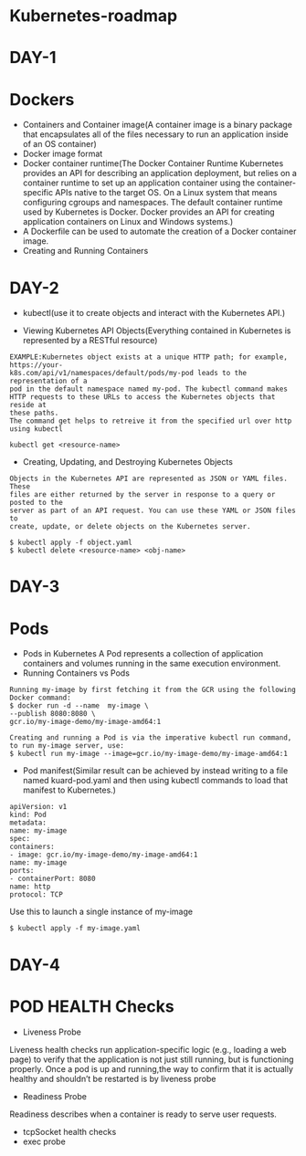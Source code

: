 # Kubernetes-roadmap
# DAY-1
# Dockers

- Containers and Container image(A container image is a binary package that encapsulates all of
the files necessary to run an application inside of an OS container)
- Docker image format
- Docker container runtime(The Docker Container Runtime
Kubernetes provides an API for describing an application deployment, but relies
on a container runtime to set up an application container using the container-
specific APIs native to the target OS. On a Linux system that means configuring
cgroups and namespaces.
The default container runtime used by Kubernetes is Docker. Docker provides an
API for creating application containers on Linux and Windows systems.)
- A Dockerfile can be used to automate the creation of a Docker container image.
- Creating and Running Containers

# DAY-2
- kubectl(use it to create objects and interact with the Kubernetes API.)

- Viewing Kubernetes API Objects(Everything contained in Kubernetes is represented by a RESTful resource)
```
EXAMPLE:Kubernetes object exists at a unique HTTP path; for example, https://your-
k8s.com/api/v1/namespaces/default/pods/my-pod leads to the representation of a
pod in the default namespace named my-pod. The kubectl command makes
HTTP requests to these URLs to access the Kubernetes objects that reside at
these paths.
The command get helps to retreive it from the specified url over http using kubectl
```
```
kubectl get <resource-name>
```
- Creating, Updating, and Destroying Kubernetes
Objects
```
Objects in the Kubernetes API are represented as JSON or YAML files. These
files are either returned by the server in response to a query or posted to the
server as part of an API request. You can use these YAML or JSON files to
create, update, or delete objects on the Kubernetes server.

$ kubectl apply -f object.yaml
$ kubectl delete <resource-name> <obj-name>

```
# DAY-3
# Pods
- Pods in Kubernetes
A Pod represents a collection of application containers and volumes running in
the same execution environment. 
- Running Containers vs Pods
```
Running my-image by first fetching it from the GCR using the following Docker command:
$ docker run -d --name  my-image \
--publish 8080:8080 \
gcr.io/my-image-demo/my-image-amd64:1
```
```
Creating and running a Pod is via the imperative kubectl run command, to run my-image server, use:
$ kubectl run my-image --image=gcr.io/my-image-demo/my-image-amd64:1
```
- Pod manifest(Similar result can be achieved by instead writing to a file named
kuard-pod.yaml and then using kubectl commands to load that manifest to
Kubernetes.)
```
apiVersion: v1
kind: Pod
metadata:
name: my-image
spec:
containers:
- image: gcr.io/my-image-demo/my-image-amd64:1
name: my-image
ports:
- containerPort: 8080
name: http
protocol: TCP
```
Use this to launch a single instance of my-image
```
$ kubectl apply -f my-image.yaml
```

# DAY-4
# POD HEALTH Checks
- Liveness Probe

Liveness health checks run application-specific logic (e.g., loading a web page)
to verify that the application is not just still running, but is functioning properly.
Once a pod is up and running,the way to confirm that it is
actually healthy and shouldn’t be restarted is by liveness probe
- Readiness Probe

Readiness describes when a container is ready to serve user
requests. 
- tcpSocket health checks
- exec probe
